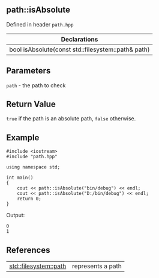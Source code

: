 ## path::isAbsolute
Defined in header `path.hpp`

| Declarations |
| --- |
| bool isAbsolute(const std::filesystem::path& path) |

## Parameters
`path` - the path to check

## Return Value
`true` if the path is an absolute path, `false` otherwise.

## Example
```
#include <iostream>
#include "path.hpp"

using namespace std;

int main()
{
    cout << path::isAbsolute("bin/debug") << endl;
    cout << path::isAbsolute("D:/bin/debug") << endl;
    return 0;
}
```
Output:
```
0
1
```

## References
| | |
| --- | --- |
| [std::filesystem::path](https://en.cppreference.com/w/cpp/filesystem/path) | represents a path |